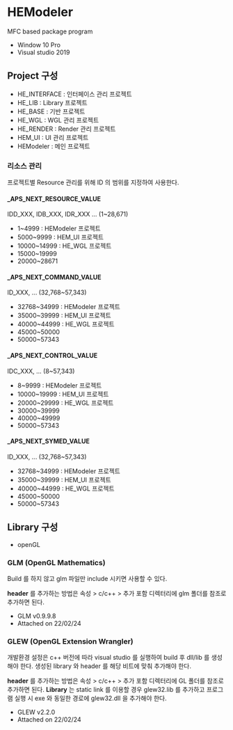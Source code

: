 # HEModeler

MFC based package program

- Window 10 Pro
- Visual studio 2019

## Project 구성

- HE_INTERFACE : 인터페이스 관리 프로젝트
- HE_LIB : Library 프로젝트
- HE_BASE : 기반 프로젝트
- HE_WGL : WGL 관리 프로젝트
- HE_RENDER : Render 관리 프로젝트
- HEM_UI : UI 관리 프로젝트
- HEModeler : 메인 프로젝트

### 리소스 관리

프로젝트별 Resource 관리를 위해 ID 의 범위를 지정하여 사용한다.

#### _APS_NEXT_RESOURCE_VALUE

IDD_XXX, IDB_XXX, IDR_XXX ... (1~28,671)

- 1~4999 : HEModeler 프로젝트
- 5000~9999 : HEM_UI 프로젝트
- 10000~14999 : HE_WGL 프로젝트
- 15000~19999
- 20000~28671

#### _APS_NEXT_COMMAND_VALUE

ID_XXX, ... (32,768~57,343)

- 32768~34999 : HEModeler 프로젝트
- 35000~39999 : HEM_UI 프로젝트
- 40000~44999 : HE_WGL 프로젝트
- 45000~50000
- 50000~57343

#### _APS_NEXT_CONTROL_VALUE

IDC_XXX, ... (8~57,343)

- 8~9999 : HEModeler 프로젝트
- 10000~19999 : HEM_UI 프로젝트
- 20000~29999 : HE_WGL 프로젝트
- 30000~39999
- 40000~49999
- 50000~57343

#### _APS_NEXT_SYMED_VALUE

ID_XXX, ... (32,768~57,343)

- 32768~34999 : HEModeler 프로젝트
- 35000~39999 : HEM_UI 프로젝트
- 40000~44999 : HE_WGL 프로젝트
- 45000~50000
- 50000~57343

## Library 구성

- openGL

### GLM (OpenGL Mathematics)

Build 를 하지 않고 glm 파일만 include 시키면 사용할 수 있다.

**header** 를 추가하는 방법은 속성 > c/c++ > 추가 포함 디렉터리에 glm 폴더를 참조로 추가하면 된다.

- GLM v0.9.9.8
- Attached on 22/02/24

### GLEW (OpenGL Extension Wrangler)

개발환경 설정은 c++ 버전에 따라 visual studio 를 실행하여 build 후 dll/lib 를 생성해야 한다. 생성된 library 와 header 를 해당 비트에 맞춰 추가해야 한다.

**header** 를 추가하는 방법은 속성 > c/c++ > 추가 포함 디렉터리에 GL 폴더를 참조로 추가하면 된다. **Library** 는 static link 를 이용할 경우 glew32.lib 를 추가하고 프로그램 실행 시 exe 와 동일한 경로에 glew32.dll 을 추가해야 한다.

- GLEW v2.2.0
- Attached on 22/02/24
